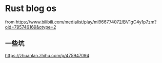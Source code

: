# Rust blog os

from https://www.bilibili.com/medialist/play/ml966774072/BV1gC4y1p7zm?oid=795746169&otype=2


## 一些坑

https://zhuanlan.zhihu.com/p/475947094